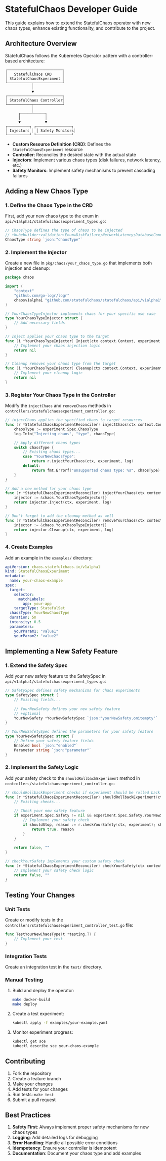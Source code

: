 # StatefulChaos Developer Guide

This guide explains how to extend the StatefulChaos operator with new chaos types, enhance existing functionality, and contribute to the project.

## Architecture Overview

StatefulChaos follows the Kubernetes Operator pattern with a controller-based architecture:

```
┌─────────────────────────┐
│   StatefulChaos CRD     │
│ StatefulChaosExperiment │
└───────────┬─────────────┘
            │
            ▼
┌─────────────────────────┐
│ StatefulChaos Controller│
└───────────┬─────────────┘
            │
      ┌─────┴─────┐
      │           │
      ▼           ▼
┌──────────┐ ┌────────────────┐
│ Injectors │ │ Safety Monitors│
└──────────┘ └────────────────┘
```

- **Custom Resource Definition (CRD)**: Defines the `StatefulChaosExperiment` resource
- **Controller**: Reconciles the desired state with the actual state
- **Injectors**: Implement various chaos types (disk failures, network latency, etc.)
- **Safety Monitors**: Implement safety mechanisms to prevent cascading failures

## Adding a New Chaos Type

### 1. Define the Chaos Type in the CRD

First, add your new chaos type to the enum in `api/v1alpha1/statefulchaosexperiment_types.go`:

```go
// ChaosType defines the type of chaos to be injected
// +kubebuilder:validation:Enum=DiskFailure;NetworkLatency;DatabaseConnectionDisruption;PodFailure;ResourcePressure;DataCorruption;StatefulSetScaling;YourNewChaosType
ChaosType string `json:"chaosType"`
```

### 2. Implement the Injector

Create a new file in `pkg/chaos/your_chaos_type.go` that implements both injection and cleanup:

```go
package chaos

import (
    "context"
    "github.com/go-logr/logr"
    chaosv1alpha1 "github.com/statefulchaos/statefulchaos/api/v1alpha1"
)

// YourChaosTypeInjector implements chaos for your specific use case
type YourChaosTypeInjector struct {
    // Add necessary fields
}

// Inject applies your chaos type to the target
func (i *YourChaosTypeInjector) Inject(ctx context.Context, experiment *chaosv1alpha1.StatefulChaosExperiment, log logr.Logger) error {
    // Implement your chaos injection logic
    return nil
}

// Cleanup removes your chaos type from the target
func (i *YourChaosTypeInjector) Cleanup(ctx context.Context, experiment *chaosv1alpha1.StatefulChaosExperiment, log logr.Logger) error {
    // Implement your cleanup logic
    return nil
}
```

### 3. Register Your Chaos Type in the Controller

Modify the `injectChaos` and `removeChaos` methods in `controllers/statefulchaosexperiment_controller.go`:

```go
// injectChaos applies the specified chaos to target resources
func (r *StatefulChaosExperimentReconciler) injectChaos(ctx context.Context, experiment *chaosv1alpha1.StatefulChaosExperiment, log logr.Logger) error {
    chaosType := experiment.Spec.ChaosType
    log.Info("Injecting chaos", "type", chaosType)

    // Apply different chaos types
    switch chaosType {
        // Existing chaos types...
        case "YourNewChaosType":
            return r.injectYourChaos(ctx, experiment, log)
        default:
            return fmt.Errorf("unsupported chaos type: %s", chaosType)
    }
}

// Add a new method for your chaos type
func (r *StatefulChaosExperimentReconciler) injectYourChaos(ctx context.Context, experiment *chaosv1alpha1.StatefulChaosExperiment, log logr.Logger) error {
    injector := &chaos.YourChaosTypeInjector{}
    return injector.Inject(ctx, experiment, log)
}

// Don't forget to add the cleanup method as well
func (r *StatefulChaosExperimentReconciler) removeYourChaos(ctx context.Context, experiment *chaosv1alpha1.StatefulChaosExperiment, log logr.Logger) error {
    injector := &chaos.YourChaosTypeInjector{}
    return injector.Cleanup(ctx, experiment, log)
}
```

### 4. Create Examples

Add an example in the `examples/` directory:

```yaml
apiVersion: chaos.statefulchaos.io/v1alpha1
kind: StatefulChaosExperiment
metadata:
  name: your-chaos-example
spec:
  target:
    selector:
      matchLabels:
        app: your-app
    targetType: StatefulSet
  chaosType: YourNewChaosType
  duration: 5m
  intensity: 0.5
  parameters:
    yourParam1: "value1"
    yourParam2: "value2"
```

## Implementing a New Safety Feature

### 1. Extend the Safety Spec

Add your new safety feature to the SafetySpec in `api/v1alpha1/statefulchaosexperiment_types.go`:

```go
// SafetySpec defines safety mechanisms for chaos experiments
type SafetySpec struct {
    // Existing fields...
    
    // YourNewSafety defines your new safety feature
    // +optional
    YourNewSafety *YourNewSafetySpec `json:"yourNewSafety,omitempty"`
}

// YourNewSafetySpec defines the parameters for your safety feature
type YourNewSafetySpec struct {
    // Define your safety feature fields
    Enabled bool `json:"enabled"`
    Parameter string `json:"parameter"`
}
```

### 2. Implement the Safety Logic

Add your safety check to the `shouldRollbackExperiment` method in `controllers/statefulchaosexperiment_controller.go`:

```go
// shouldRollbackExperiment checks if experiment should be rolled back based on safety conditions
func (r *StatefulChaosExperimentReconciler) shouldRollbackExperiment(ctx context.Context, experiment *chaosv1alpha1.StatefulChaosExperiment) (bool, string) {
    // Existing checks...
    
    // Check your new safety feature
    if experiment.Spec.Safety != nil && experiment.Spec.Safety.YourNewSafety != nil && experiment.Spec.Safety.YourNewSafety.Enabled {
        // Implement your safety check
        if shouldStop, reason := r.checkYourSafety(ctx, experiment); shouldStop {
            return true, reason
        }
    }
    
    return false, ""
}

// checkYourSafety implements your custom safety check
func (r *StatefulChaosExperimentReconciler) checkYourSafety(ctx context.Context, experiment *chaosv1alpha1.StatefulChaosExperiment) (bool, string) {
    // Implement your safety check logic
    return false, ""
}
```

## Testing Your Changes

### Unit Tests

Create or modify tests in the `controllers/statefulchaosexperiment_controller_test.go` file:

```go
func TestYourNewChaosType(t *testing.T) {
    // Implement your test
}
```

### Integration Tests

Create an integration test in the `test/` directory.

### Manual Testing

1. Build and deploy the operator:
   ```bash
   make docker-build
   make deploy
   ```

2. Create a test experiment:
   ```bash
   kubectl apply -f examples/your-example.yaml
   ```

3. Monitor experiment progress:
   ```bash
   kubectl get sce
   kubectl describe sce your-chaos-example
   ```

## Contributing

1. Fork the repository
2. Create a feature branch
3. Make your changes
4. Add tests for your changes
5. Run tests: `make test`
6. Submit a pull request

## Best Practices

1. **Safety First**: Always implement proper safety mechanisms for new chaos types
2. **Logging**: Add detailed logs for debugging
3. **Error Handling**: Handle all possible error conditions
4. **Idempotency**: Ensure your controller is idempotent
5. **Documentation**: Document your chaos type and add examples 